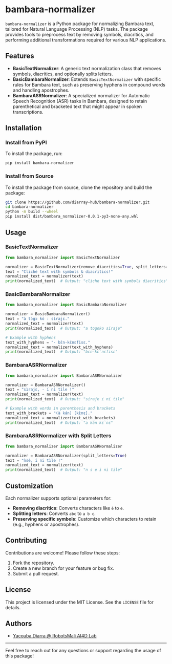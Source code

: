 # bambara-normalizer

`bambara-normalizer` is a Python package for normalizing Bambara text, tailored for Natural Language Processing (NLP) tasks. The package provides tools to preprocess text by removing symbols, diacritics, and performing additional transformations required for various NLP applications.

## Features

- **BasicTextNormalizer**: A generic text normalization class that removes symbols, diacritics, and optionally splits letters.
- **BasicBambaraNormalizer**: Extends `BasicTextNormalizer` with specific rules for Bambara text, such as preserving hyphens in compound words and handling apostrophes.
- **BambaraASRNormalizer**: A specialized normalizer for Automatic Speech Recognition (ASR) tasks in Bambara, designed to retain parenthetical and bracketed text that might appear in spoken transcriptions.

## Installation

### Install from PyPI

To install the package, run:

```bash
pip install bambara-normalizer
```

### Install from Source

To install the package from source, clone the repository and build the package:

```bash
git clone https://github.com/diarray-hub/bambara-normalizer.git
cd bambara-normalizer
python -m build --wheel
pip install dist/bambara_normalizer-0.0.1-py3-none-any.whl
```

## Usage

### BasicTextNormalizer

```python
from bambara_normalizer import BasicTextNormalizer

normalizer = BasicTextNormalizer(remove_diacritics=True, split_letters=False)
text = "Cliché text with symbols & diacritics!"
normalized_text = normalizer(text)
print(normalized_text)  # Output: "cliche text with symbols diacritics"
```

### BasicBambaraNormalizer

```python
from bambara_normalizer import BasicBambaraNormalizer

normalizer = BasicBambaraNormalizer()
text = "à tɔ́gɔ kó : sìrajɛ."
normalized_text = normalizer(text)
print(normalized_text)  # Output: "a togoko siraje"

# Example with hyphens
text_with_hyphens = "- bɛ̀n-kɛ́nɛfisɛ."
normalized_text = normalizer(text_with_hyphens)
print(normalized_text)  # Output: "bɛn-kɛ́nɛfisɛ"
```

### BambaraASRNormalizer

```python
from bambara_normalizer import BambaraASRNormalizer

normalizer = BambaraASRNormalizer()
text = "sìrajɛ, - í ni tìle !"
normalized_text = normalizer(text)
print(normalized_text)  # Output: "siraje i ni tile"

# Example with words in parenthesis and brackets
text_with_brackets = "(à kán) [kɛ̀nɛ]."
normalized_text = normalizer(text_with_brackets)
print(normalized_text)  # Output: "a kán kɛ̀nɛ"
```

### BambaraASRNormalizer with Split Letters

```python
from bambara_normalizer import BambaraASRNormalizer

normalizer = BambaraASRNormalizer(split_letters=True)
text = "ǹsé, í ni tìle !"
normalized_text = normalizer(text)
print(normalized_text)  # Output: "n s e i ni tile"
```

## Customization

Each normalizer supports optional parameters for:

- **Removing diacritics**: Converts characters like `é` to `e`.
- **Splitting letters**: Converts `abc` to `a b c`.
- **Preserving specific symbols**: Customize which characters to retain (e.g., hyphens or apostrophes).

## Contributing

Contributions are welcome! Please follow these steps:

1. Fork the repository.
2. Create a new branch for your feature or bug fix.
3. Submit a pull request.

## License

This project is licensed under the MIT License. See the `LICENSE` file for details.

## Authors

- [Yacouba Diarra @ RobotsMali AI4D Lab](https://github.com/diarray-hub)

---

Feel free to reach out for any questions or support regarding the usage of this package!

